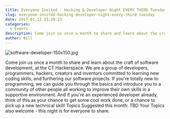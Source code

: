 ```yaml
---
title: Everyone Invited - Hacking & Developer Night EVERY THIRD Tuesday
slug: everyone-invited-hacking-developer-night-every-third-tuesday
date: 2017-01-12 23:29:23
categories:
  - Events
description: Come join us once a month to share and learn about the craft of software development, at the CT Hackerspace.
author: Bill
---
```



![software-developer-150x150.jpg](/uploads/2017/01/software-developer-150x150.jpg)

Come join us once a month to share and learn about the craft of software development, at the CT Hackerspace. We are a group of developers, programmers, hackers, creators and inventors committed to learning new coding skills, and furthering our software projects. If you're totally new to programming, we can guide you through the basics and introduce you to a community of other people all working to improve their own skills in a supportive environment. And if you're an experienced developer already, think of this as your chance to get some cool work done, or a chance to pick up a new technical skill! Topics Suggested this month: TBD Your Topics also welcome - this night is for everyone to share.
